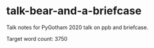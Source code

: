 # talk-bear-and-a-briefcase
Talk notes for PyGotham 2020 talk on ppb and briefcase.

Target word count: 3750
